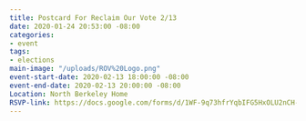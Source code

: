 ```yaml
---
title: Postcard For Reclaim Our Vote 2/13
date: 2020-01-24 20:53:00 -08:00
categories:
- event
tags:
- elections
main-image: "/uploads/ROV%20Logo.png"
event-start-date: 2020-02-13 18:00:00 -08:00
event-end-date: 2020-02-13 20:00:00 -08:00
Location: North Berkeley Home
RSVP-link: https://docs.google.com/forms/d/1WF-9q73hfrYqbIFG5HxOLU2nCH-39b9EWfQraT1QgJA/edit
---
```


